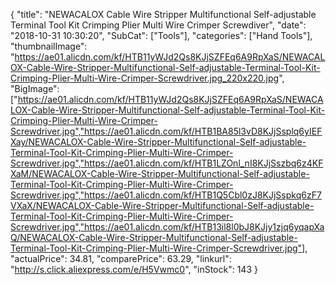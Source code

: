 {
	"title": "NEWACALOX Cable Wire Stripper Multifunctional Self-adjustable Terminal Tool Kit Crimping Plier Multi Wire Crimper Screwdiver",
	"date": "2018-10-31 10:30:20",
	"SubCat": ["Tools"],
	"categories": ["Hand Tools"],
	"thumbnailImage": "https://ae01.alicdn.com/kf/HTB11yWJd2Qs8KJjSZFEq6A9RpXaS/NEWACALOX-Cable-Wire-Stripper-Multifunctional-Self-adjustable-Terminal-Tool-Kit-Crimping-Plier-Multi-Wire-Crimper-Screwdriver.jpg_220x220.jpg",
	"BigImage": ["https://ae01.alicdn.com/kf/HTB11yWJd2Qs8KJjSZFEq6A9RpXaS/NEWACALOX-Cable-Wire-Stripper-Multifunctional-Self-adjustable-Terminal-Tool-Kit-Crimping-Plier-Multi-Wire-Crimper-Screwdriver.jpg","https://ae01.alicdn.com/kf/HTB1BA85l3vD8KJjSsplq6yIEFXay/NEWACALOX-Cable-Wire-Stripper-Multifunctional-Self-adjustable-Terminal-Tool-Kit-Crimping-Plier-Multi-Wire-Crimper-Screwdriver.jpg","https://ae01.alicdn.com/kf/HTB1LZOnl_nI8KJjSszbq6z4KFXaM/NEWACALOX-Cable-Wire-Stripper-Multifunctional-Self-adjustable-Terminal-Tool-Kit-Crimping-Plier-Multi-Wire-Crimper-Screwdriver.jpg","https://ae01.alicdn.com/kf/HTB1Q5Cbl0zJ8KJjSspkq6zF7VXaX/NEWACALOX-Cable-Wire-Stripper-Multifunctional-Self-adjustable-Terminal-Tool-Kit-Crimping-Plier-Multi-Wire-Crimper-Screwdriver.jpg","https://ae01.alicdn.com/kf/HTB13il8l0bJ8KJjy1zjq6yqapXaQ/NEWACALOX-Cable-Wire-Stripper-Multifunctional-Self-adjustable-Terminal-Tool-Kit-Crimping-Plier-Multi-Wire-Crimper-Screwdriver.jpg"],
	"actualPrice": 34.81,
	"comparePrice": 63.29,
	"linkurl": "http://s.click.aliexpress.com/e/H5Vwmc0",
	"inStock": 143
}
